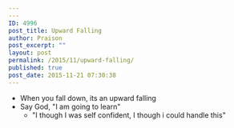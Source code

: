 ```yaml
---
---
ID: 4996
post_title: Upward Falling
author: Praison
post_excerpt: ""
layout: post
permalink: /2015/11/upward-falling/
published: true
post_date: 2015-11-21 07:30:38
---
```

<ul>
	<li>When you fall down, its an upward falling</li>
	<li>Say God, "I am going to learn"
<ul>
	<li>"I though I was self confident, I though i could handle this"</li>
</ul>
</li>
</ul>